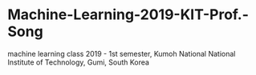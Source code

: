 # Machine-Learning-2019-KIT-Prof.-Song
machine learning class 2019 - 1st semester, Kumoh National National Institute of Technology, Gumi, South Korea
